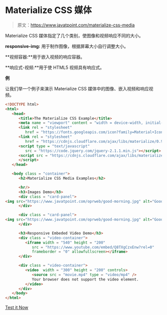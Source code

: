 # Materialize CSS 媒体

> 原文：<https://www.javatpoint.com/materialize-css-media>

Materialize CSS 媒体指定了几个类别，使图像和视频响应不同的大小。

**responsive-img:** 用于制作图像，根据屏幕大小自行调整大小。

**视频容器:**用于嵌入视频的响应容器。

**响应式-视频:**用于使 HTML5 视频具有响应式。

**例**

让我们举一个例子来演示 Materialize CSS 媒体中的图像、嵌入视频和响应视频。

```html
<!DOCTYPE html>
<html>
   <head>
      <title>The Materialize CSS Example</title>
      <meta name = "viewport" content = "width = device-width, initial-scale = 1">      
      <link rel = "stylesheet"
         href = "https://fonts.googleapis.com/icon?family=Material+Icons">
      <link rel = "stylesheet"
         href = "https://cdnjs.cloudflare.com/ajax/libs/materialize/0.97.3/css/materialize.min.css">
      <script type = "text/javascript"
         src = "https://code.jquery.com/jquery-2.1.1.min.js"></script>           
      <script src = "https://cdnjs.cloudflare.com/ajax/libs/materialize/0.97.3/js/materialize.min.js">
      </script>             
   </head>

   <body class = "container"> 
      <h2>Materialize CSS Media Examples</h2>

      <hr/>
      <h3>Images Demo</h3>
      <div class = "card-panel">
<img src="https://www.javatpoint.com/oprweb/good-morning.jpg" alt="Good Morning Friends"/>  	
      </div>

      <div class = "card-panel">
<img src="https://www.javatpoint.com/oprweb/good-morning.jpg" alt="Good Morning Friends"/>  	 
      </div>

      <h3>Responsive Embeded Video Demo</h3>
      <div class = "video-container">
         <iframe width = "540" height = "200"
            src = "https://www.youtube.com/embed/Q8TXgCzxEnw?rel=0"
            frameborder = "0" allowfullscreen></iframe>
      </div>

      <div class = "video-container">
         <video  width = "300" height = "200" controls>
            <source src = "movie.mp4" type = "video/mp4" />
            Your browser does not support the video element.
         </video>
      </div>
   </body>
</html>

```

[Test it Now](https://www.javatpoint.com/oprweb/test.jsp?filename=materializecssmedia1)